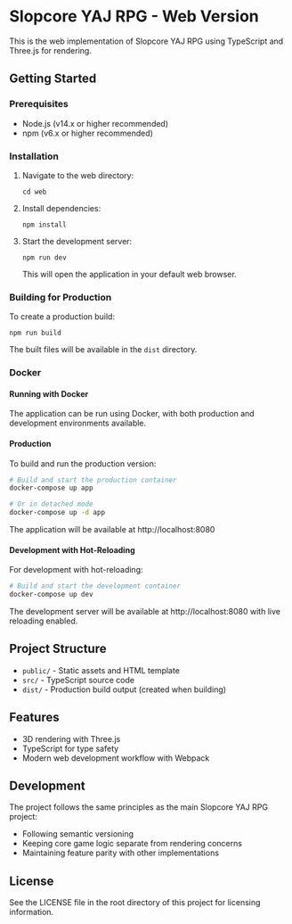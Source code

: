 # Slopcore YAJ RPG - Web Version

This is the web implementation of Slopcore YAJ RPG using TypeScript and Three.js for rendering.

## Getting Started

### Prerequisites

- Node.js (v14.x or higher recommended)
- npm (v6.x or higher recommended)

### Installation

1. Navigate to the web directory:
   ```
   cd web
   ```

2. Install dependencies:
   ```
   npm install
   ```

3. Start the development server:
   ```
   npm run dev
   ```

   This will open the application in your default web browser.

### Building for Production

To create a production build:

```
npm run build
```

The built files will be available in the `dist` directory.

### Docker

#### Running with Docker

The application can be run using Docker, with both production and development environments available.

#### Production

To build and run the production version:

```bash
# Build and start the production container
docker-compose up app

# Or in detached mode
docker-compose up -d app
```

The application will be available at http://localhost:8080

#### Development with Hot-Reloading

For development with hot-reloading:

```bash
# Build and start the development container
docker-compose up dev
```

The development server will be available at http://localhost:8080 with live reloading enabled.

## Project Structure

- `public/` - Static assets and HTML template
- `src/` - TypeScript source code
- `dist/` - Production build output (created when building)

## Features

- 3D rendering with Three.js
- TypeScript for type safety
- Modern web development workflow with Webpack

## Development

The project follows the same principles as the main Slopcore YAJ RPG project:

- Following semantic versioning
- Keeping core game logic separate from rendering concerns
- Maintaining feature parity with other implementations

## License

See the LICENSE file in the root directory of this project for licensing information. 